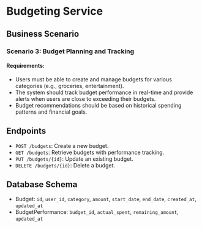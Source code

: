 # Budgeting Service

## Business Scenario

### Scenario 3: Budget Planning and Tracking

#### Requirements:
- Users must be able to create and manage budgets for various categories (e.g., groceries, entertainment).
- The system should track budget performance in real-time and provide alerts when users are close to exceeding their budgets.
- Budget recommendations should be based on historical spending patterns and financial goals.

## Endpoints
- `POST /budgets`: Create a new budget.
- `GET /budgets`: Retrieve budgets with performance tracking.
- `PUT /budgets/{id}`: Update an existing budget.
- `DELETE /budgets/{id}`: Delete a budget.

## Database Schema
- Budget: `id`, `user_id`, `category`, `amount`, `start_date`, `end_date`, `created_at`, `updated_at`
- BudgetPerformance: `budget_id`, `actual_spent`, `remaining_amount`, `updated_at`